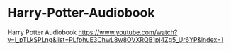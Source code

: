 # Harry-Potter-Audiobook
Harry Potter Audiobook
https://www.youtube.com/watch?v=i_pTLkSPLng&list=PLfphuE3ChwL8w8OVXRQB1pj4Zg5_Ur6YP&index=1
